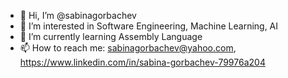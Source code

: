 - 👋 Hi, I’m @sabinagorbachev
- 👀 I’m interested in Software Engineering, Machine Learning, AI
- 🌱 I’m currently learning Assembly Language
- 📫 How to reach me: sabinagorbachev@yahoo.com, https://www.linkedin.com/in/sabina-gorbachev-79976a204
<!---
sabinagorbachev/sabinagorbachev is a ✨ special ✨ repository because its `README.md` (this file) appears on your GitHub profile.
You can click the Preview link to take a look at your changes.
--->
